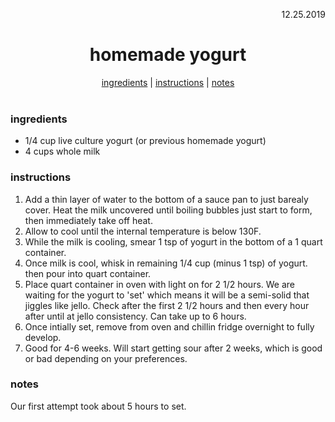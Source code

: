 <p align="right">12.25.2019</p>

<h1 align="center">homemade yogurt</h1>

<div align="center">
  <a href="#ingredients">ingredients</a> | 
  <a href="#instructions">instructions</a> | 
  <a href="#notes">notes</a>
</div>
<br>

### ingredients
- 1/4 cup live culture yogurt (or previous homemade yogurt)
- 4 cups whole milk

### instructions
1. Add a thin layer of water to the bottom of a sauce pan to just barealy cover. Heat the milk uncovered 
until boiling bubbles just start to form, then immediately take off heat.
1. Allow to cool until the internal temperature is below 130F.
1. While the milk is cooling, smear 1 tsp of yogurt in the bottom of a 1 quart container. 
1. Once milk is cool, whisk in remaining 1/4 cup (minus 1 tsp) of yogurt. then pour into quart container. 
1. Place quart container in oven with light on for 2 1/2 hours.  We are waiting for the yogurt to 'set' which 
means it will be a semi-solid that jiggles like jello.  Check after the first 2 1/2 hours and then every hour after
until at jello consistency. Can take up to 6 hours.  
1. Once intially set, remove from oven and chillin fridge overnight to fully develop.
1. Good for 4-6 weeks.  Will start getting sour after 2 weeks, which is good or bad depending on your preferences. 

### notes
Our first attempt took about 5 hours to set. 
